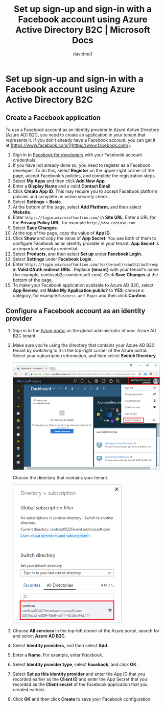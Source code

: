 ﻿---
title: Set up sign-up and sign-in with a Facebook account using Azure Active Directory B2C | Microsoft Docs
description: Provide sign-up and sign-in to customers with Facebook accounts in your applications using Azure Active Directory B2C.
services: active-directory-b2c
author: davidmu1
manager: mtillman

ms.service: active-directory
ms.workload: identity
ms.topic: conceptual
ms.date: 07/06/2018
ms.author: davidmu
ms.component: B2C
---

# Set up sign-up and sign-in with a Facebook account using Azure Active Directory B2C

## Create a Facebook application

To use a Facebook account as an identity provider in Azure Active Directory (Azure AD) B2C, you need to create an application in your tenant that represents it. If you don’t already have a Facebook account, you can get it at [https://www.facebook.com/](https://www.facebook.com/).

1. Sign in to [Facebook for developers](https://developers.facebook.com/) with your Facebook account credentials.
2. If you have not already done so, you need to register as a Facebook developer. To do this, select **Register** on the upper-right corner of the page, accept Facebook's policies, and complete the registration steps.
3. Select **My Apps** and then click **Add New App**. 
4. Enter a **Display Name** and a valid **Contact Email**.
5. Click **Create App ID**. This may require you to accept Facebook platform policies and complete an online security check.
6. Select **Settings** > **Basic**.
7. At the bottom of the page, select **Add Platform**, and then select **Website**.
8. Enter `https://login.microsoftonline.com/` in **Site URL**. Enter a URL for the **Privacy Policy URL**, for example `http://www.contoso.com`.
9. Select **Save Changes**.
11. At the top of the page, copy the value of **App ID**. 
12. Click **Show** and copy the value of **App Secret**. You use both of them to configure Facebook as an identity provider in your tenant. **App Secret** is an important security credential.
13. Select **Products**, and then select **Set up** under **Facebook Login**.
14. Select **Settings** under **Facebook Login**.
15. Enter `https://login.microsoftonline.com/te/{tenant}/oauth2/authresp` in **Valid OAuth redirect URIs** . Replace **{tenant}** with your tenant's name (for example, contosob2c.onmicrosoft.com). Click **Save Changes** at the bottom of the page.
16. To make your Facebook application available to Azure AD B2C, select **App Review**, set **Make My Application public?** to **YES**, choose a category, for example `Business and Pages` and then click **Confirm**.

## Configure a Facebook account as an identity provider

1. Sign in to the [Azure portal](https://portal.azure.com/) as the global administrator of your Azure AD B2C tenant.
2. Make sure you're using the directory that contains your Azure AD B2C tenant by switching to it in the top-right corner of the Azure portal. Select your subscription information, and then select **Switch Directory**. 

    ![Switch to your Azure AD B2C tenant](./media/active-directory-b2c-setup-fb-app/switch-directories.png)

    Choose the directory that contains your tenant.

    ![Select directory](./media/active-directory-b2c-setup-fb-app/select-directory.png)

3. Choose **All services** in the top-left corner of the Azure portal, search for and select **Azure AD B2C**.
4. Select **Identity providers**, and then select **Add**.
5. Enter a **Name**. For example, enter *Facebook*.
6. Select **Identity provider type**, select **Facebook**, and click **OK**.
7. Select **Set up this identity provider** and enter the App ID that you recorded earlier as the **Client ID** and enter the App Secret that you recorded as the **Client secret** of the Facebook application that you created earlier).
8. Click **OK** and then click **Create** to save your Facebook configuration.
